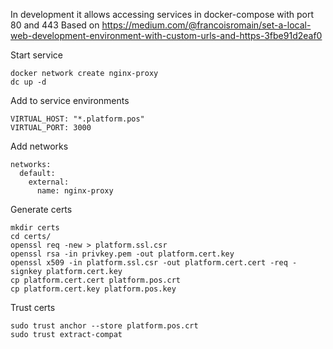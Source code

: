 In development it allows accessing services in docker-compose with port 80 and 443
Based on https://medium.com/@francoisromain/set-a-local-web-development-environment-with-custom-urls-and-https-3fbe91d2eaf0

Start service

    docker network create nginx-proxy
    dc up -d
    
Add to service environments

    VIRTUAL_HOST: "*.platform.pos"
    VIRTUAL_PORT: 3000
    

Add networks

    networks:
      default:
        external:
          name: nginx-proxy


Generate certs
    
    mkdir certs
    cd certs/
    openssl req -new > platform.ssl.csr
    openssl rsa -in privkey.pem -out platform.cert.key
    openssl x509 -in platform.ssl.csr -out platform.cert.cert -req -signkey platform.cert.key
    cp platform.cert.cert platform.pos.crt
    cp platform.cert.key platform.pos.key
    
Trust certs

    sudo trust anchor --store platform.pos.crt
    sudo trust extract-compat

